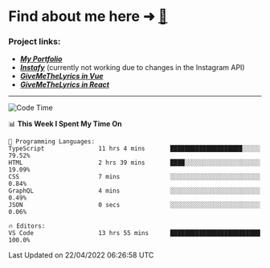 # Find about me here ➜ [🧑](https://pauabella.dev)

### Project links:
- ***[My Portfolio](https://pauabella.dev)***
- ***[Instafy](https://instafy.me)*** (currently not working due to changes in the Instagram API)
- ***[GiveMeTheLyrics in Vue](https://lyrics.pauabella.dev)***
- ***[GiveMeTheLyrics in React](https://pauabella.dev/GiveMeTheLyrics)***

---
<!--START_SECTION:waka-->
![Code Time](http://img.shields.io/badge/Code%20Time-968%20hrs%2015%20mins-blue)

📊 **This Week I Spent My Time On** 

```text
💬 Programming Languages: 
TypeScript               11 hrs 4 mins       ████████████████████░░░░░   79.52% 
HTML                     2 hrs 39 mins       ████░░░░░░░░░░░░░░░░░░░░░   19.09% 
CSS                      7 mins              ░░░░░░░░░░░░░░░░░░░░░░░░░   0.84% 
GraphQL                  4 mins              ░░░░░░░░░░░░░░░░░░░░░░░░░   0.49% 
JSON                     0 secs              ░░░░░░░░░░░░░░░░░░░░░░░░░   0.06%

🔥 Editors: 
VS Code                  13 hrs 55 mins      █████████████████████████   100.0%

```


 Last Updated on 22/04/2022 06:26:58 UTC
<!--END_SECTION:waka-->
